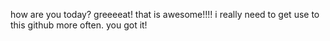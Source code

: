 how are you today?
greeeeat!
that is awesome!!!! i really need to get use to this github more often.
you got it! 